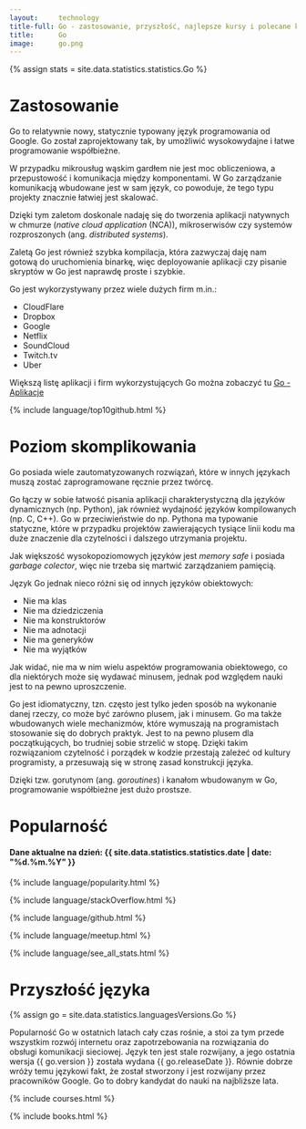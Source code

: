 ```yaml
---
layout:     technology
title-full: Go - zastosowanie, przyszłość, najlepsze kursy i polecane książki
title:      Go
image:      go.png
---
```


{% assign stats = site.data.statistics.statistics.Go %}

# Zastosowanie

Go to relatywnie nowy, statycznie typowany język programowania od Google. Go został zaprojektowany tak, by umożliwić wysokowydajne i łatwe programowanie współbieżne. 

W przypadku mikrousług wąskim gardłem nie jest moc obliczeniowa, a przepustowość i komunikacja między komponentami. W Go zarządzanie komunikacją wbudowane jest w sam język, co powoduje, że tego typu projekty znacznie łatwiej jest skalować.

Dzięki tym zaletom doskonale nadaję się do tworzenia aplikacji natywnych w chmurze (*native cloud application* (NCA)), mikroserwisów czy systemów rozproszonych (ang. *distributed systems*).

Zaletą Go jest również szybka kompilacja, która zazwyczaj daję nam gotową do uruchomienia binarkę, więc deployowanie aplikacji czy pisanie skryptów w Go jest naprawdę proste i szybkie.

Go jest wykorzystywany przez wiele dużych firm m.in.:
- CloudFlare
- Dropbox
- Google
- Netflix
- SoundCloud
- Twitch.tv
- Uber

Większą listę aplikacji i firm wykorzystujących Go można zobaczyć tu [Go - Aplikacje](https://en.wikipedia.org/wiki/Go_(programming_language)#Applications)

{% include language/top10github.html %}

# Poziom skomplikowania

Go posiada wiele zautomatyzowanych rozwiązań, które w innych językach muszą zostać zaprogramowane ręcznie przez twórcę.

Go łączy w sobie łatwość pisania aplikacji charakterystyczną dla języków dynamicznych (np. Python), jak również wydajność języków kompilowanych (np. C, C++).
Go w przeciwieństwie do np. Pythona ma typowanie statyczne, które w przypadku projektów zawierających tysiące linii kodu ma duże znaczenie dla czytelności i dalszego utrzymania projektu.

Jak większość wysokopoziomowych języków jest *memory safe* i posiada *garbage colector*, więc nie trzeba się martwić zarządzaniem pamięcią.

Język Go jednak nieco różni się od innych języków obiektowych:
- Nie ma klas
- Nie ma dziedziczenia
- Nie ma konstruktorów
- Nie ma adnotacji
- Nie ma generyków
- Nie ma wyjątków

Jak widać, nie ma w nim wielu aspektów programowania obiektowego, co dla niektórych może się wydawać minusem, jednak pod względem nauki jest to na pewno uproszczenie.

Go jest idiomatyczny, tzn. często jest tylko jeden sposób na wykonanie danej rzeczy, co może być zarówno plusem, jak i minusem. Go ma także wbudowanych wiele mechanizmów, które wymuszają na programistach stosowanie się do dobrych praktyk. Jest to na pewno plusem dla początkujących, bo trudniej sobie strzelić w stopę. Dzięki takim rozwiązaniom czytelność i porządek w kodzie przestają zależeć od kultury programisty, a przesuwają się w stronę zasad konstrukcji języka.

Dzięki tzw. gorutynom (ang. *goroutines*) i kanałom wbudowanym w Go, programowanie współbieżne jest dużo prostsze.

# Popularność

<h4>Dane aktualne na dzień: {{ site.data.statistics.statistics.date | date: "%d.%m.%Y"  }}</h4>

{% include language/popularity.html %}

{% include language/stackOverflow.html %}

{% include language/github.html %}

{% include language/meetup.html %}

{% include language/see_all_stats.html %}

# Przyszłość języka

{% assign go = site.data.statistics.languagesVersions.Go %}

Popularność Go w ostatnich latach cały czas rośnie, a stoi za tym przede wszystkim rozwój internetu oraz zapotrzebowania na rozwiązania do obsługi komunikacji sieciowej. Język ten jest stale rozwijany, a jego ostatnia wersja {{ go.version }} została wydana {{ go.releaseDate }}. Równie dobrze wróży temu językowi fakt, że został stworzony i jest rozwijany przez pracowników Google. Go to dobry kandydat do nauki na najbliższe lata. 

{% include courses.html %}

{% include books.html %}




